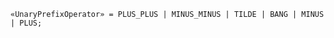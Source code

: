 <!-- This file is generated automatically by infrastructure scripts. Please don't edit by hand. -->

```{ .ebnf .slang-ebnf #UnaryPrefixOperator }
«UnaryPrefixOperator» = PLUS_PLUS | MINUS_MINUS | TILDE | BANG | MINUS | PLUS;
```
